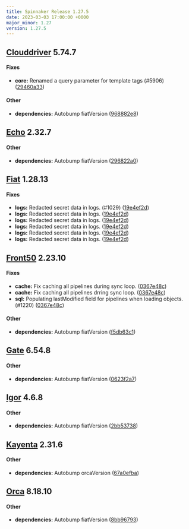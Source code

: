 ```yaml
---
title: Spinnaker Release 1.27.5
date: 2023-03-03 17:00:00 +0000
major_minor: 1.27
version: 1.27.5
---
```


## [Clouddriver](#clouddriver) 5.74.7

#### Fixes

* **core:**   Renamed a query parameter for template tags (#5906) ([29460a33](https://github.com/spinnaker/clouddriver/commit/29460a330cbff6b3621f7d923ead658aed10a0d7))

#### Other

* **dependencies:**   Autobump fiatVersion ([968882e8](https://github.com/spinnaker/clouddriver/commit/968882e8c62ce70f0e78d3ce2ea17013d23814d0))

## [Echo](#echo) 2.32.7

#### Other

* **dependencies:**   Autobump fiatVersion ([296822a0](https://github.com/spinnaker/echo/commit/296822a03f3a09339b08406776fd71e2239319c5))

## [Fiat](#fiat) 1.28.13

#### Fixes

* **logs:**   Redacted secret data in logs. (#1029) ([19e4ef2d](https://github.com/spinnaker/fiat/commit/19e4ef2d02fdfee439582ab11ed5a938bd4cd918))
* **logs:**   Redacted secret data in logs. ([19e4ef2d](https://github.com/spinnaker/fiat/commit/19e4ef2d02fdfee439582ab11ed5a938bd4cd918))
* **logs:**   Redacted secret data in logs. ([19e4ef2d](https://github.com/spinnaker/fiat/commit/19e4ef2d02fdfee439582ab11ed5a938bd4cd918))
* **logs:**   Redacted secret data in logs. ([19e4ef2d](https://github.com/spinnaker/fiat/commit/19e4ef2d02fdfee439582ab11ed5a938bd4cd918))
* **logs:**   Redacted secret data in logs. ([19e4ef2d](https://github.com/spinnaker/fiat/commit/19e4ef2d02fdfee439582ab11ed5a938bd4cd918))
* **logs:**   Redacted secret data in logs. ([19e4ef2d](https://github.com/spinnaker/fiat/commit/19e4ef2d02fdfee439582ab11ed5a938bd4cd918))

## [Front50](#front50) 2.23.10

#### Fixes

* **cache:**   Fix caching all pipelines during sync loop. ([0367e48c](https://github.com/spinnaker/front50/commit/0367e48c9e25da8faceefe3268797c43d3602486))
* **cache:**   Fix caching all pipelines drring sync loop. ([0367e48c](https://github.com/spinnaker/front50/commit/0367e48c9e25da8faceefe3268797c43d3602486))
* **sql:**   Populating lastModified field for pipelines when loading objects. (#1220) ([0367e48c](https://github.com/spinnaker/front50/commit/0367e48c9e25da8faceefe3268797c43d3602486))

#### Other

* **dependencies:**   Autobump fiatVersion ([f5db63c1](https://github.com/spinnaker/front50/commit/f5db63c1927bdc66ae92af3545a72794b446ae1b))

## [Gate](#gate) 6.54.8

#### Other

* **dependencies:**   Autobump fiatVersion ([0623f2a7](https://github.com/spinnaker/gate/commit/0623f2a736dd2e83b3eed3f6d0939a857cd08554))

## [Igor](#igor) 4.6.8

#### Other

* **dependencies:**   Autobump fiatVersion ([2bb53738](https://github.com/spinnaker/igor/commit/2bb537385b3abf5c83207ccf9136e3ddf3ba2350))

## [Kayenta](#kayenta) 2.31.6

#### Other

* **dependencies:**   Autobump orcaVersion ([67a0efba](https://github.com/spinnaker/kayenta/commit/67a0efba25e4dab6237e9fa0622fd935cc7e56aa))

## [Orca](#orca) 8.18.10

#### Other

* **dependencies:**   Autobump fiatVersion ([8bb96793](https://github.com/spinnaker/orca/commit/8bb967933357b5435ca6f58834b964dbc8439707))
